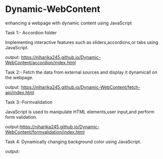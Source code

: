 # Dynamic-WebContent
enhancing a webpage with dynamic content using JavaScript

Task 1:- Accordion folder

Implementing interactive features such as sliders,accordions,or tabs using JavaScript.

output: https://niharika245.github.io/Dynamic-WebContent/accordion/index.html

Task 2:- Fetch the data from external sources and display it dynamicall on the webpage.

output: https://niharika245.github.io/Dynamic-WebContent/fetch-api/index.html

Task 3:-Formvalidation

JavaScript is used to manipulate HTML elements,user input,and perform form validation.


output:https://niharika245.github.io/Dynamic-WebContent/formvalidation/index.html

Task 4: Dynamically changing background color using JavaScript.

output:
